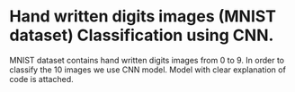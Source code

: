 
# Hand written digits images (MNIST dataset) Classification using CNN.

MNIST dataset contains hand written digits images from 0 to 9. In order to classify the 10 images we use CNN model. Model with clear explanation of code is attached.
